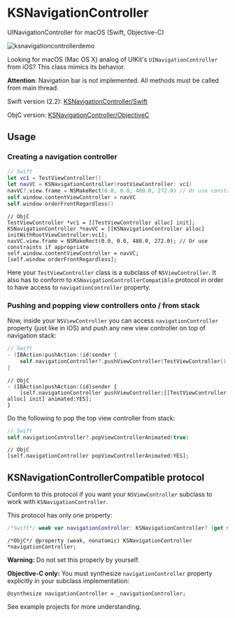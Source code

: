 # KSNavigationController
UINavigationController for macOS (Swift, Objective-C)

![ksnavigationcontrollerdemo](https://cloud.githubusercontent.com/assets/3193877/17337372/04002c08-58eb-11e6-9c1f-2cabdea4dd66.gif)

Looking for macOS (Mac OS X) analog of UIKit's `UINavigationController` from iOS? This class mimics its behavior.

**Attention**: Navigation bar is not implemented. All methods must be called from main thread.

Swift version (2.2): [KSNavigationController/Swift](https://github.com/coffellas-cto/KSNavigationController/tree/master/KSNavigationController/Swift)

ObjC version: [KSNavigationController/ObjectiveC](https://github.com/coffellas-cto/KSNavigationController/tree/master/KSNavigationController/ObjectiveC)

## Usage
### Creating a navigation controller
```swift
// Swift
let vc1 = TestViewController()
let navVC = KSNavigationController(rootViewController: vc1)
navVC?.view.frame = NSMakeRect(0.0, 0.0, 480.0, 272.0) // Or use constraints if appropriate
self.window.contentViewController = navVC
self.window.orderFrontRegardless()
```

```objc
// ObjC
TestViewController *vc1 = [[TestViewController alloc] init];
KSNavigationController *navVC = [[KSNavigationController alloc] initWithRootViewController:vc1];
navVC.view.frame = NSMakeRect(0.0, 0.0, 480.0, 272.0); // Or use constraints if appropriate
self.window.contentViewController = navVC;
[self.window orderFrontRegardless];
```
Here your `TestViewController` class is a subclass of `NSViewController`. It also has to conform to `KSNavigationControllerCompatible` protocol in order to have access to `navigationController` property.
### Pushing and popping view controllers onto / from stack
Now, inside your `NSViewController` you can access `navigationController` property (just like in iOS) and push any new view controller on top of navigation stack:
```swift
// Swift
- (IBAction)pushAction:(id)sender {
    self.navigationController?.pushViewController(TestViewController(), animated: true)
}
```

```objc
// ObjC
- (IBAction)pushAction:(id)sender {
    [self.navigationController pushViewController:[[TestViewController alloc] init] animated:YES];
}
```

Do the following to pop the top view controller from stack:
```swift
// Swift
self.navigationController?.popViewControllerAnimated(true)
```

```objc
// ObjC
[self.navigationController popViewControllerAnimated:YES];
```

## KSNavigationControllerCompatible protocol
Conform to this protocol if you want your `NSViewController` subclass to work with `KSNavigationController`.

This protocol has only one property:
```swift
/*Swift*/ weak var navigationController: KSNavigationController? {get set}
```

```objc
/*ObjC*/ @property (weak, nonatomic) KSNavigationController *navigationController;
```

**Warning:** Do not set this properly by yourself.

**Objective-C only:**
You must synthesize `navigationController` property explicitly in your subclass implementation:
```objc
@synthesize navigationController = _navigationController;
```

See example projects for more understanding.
